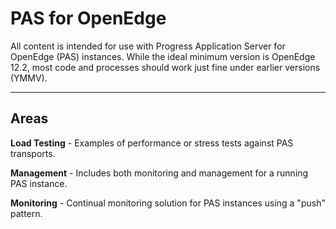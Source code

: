 # PAS for OpenEdge #

All content is intended for use with Progress Application Server for OpenEdge (PAS) instances. While the ideal minimum version is OpenEdge 12.2, most code and processes should work just fine under earlier versions (YMMV).

----------

## Areas ##

**Load Testing** - Examples of performance or stress tests against PAS transports.

**Management** - Includes both monitoring and management for a running PAS instance.

**Monitoring** - Continual monitoring solution for PAS instances using a "push" pattern.